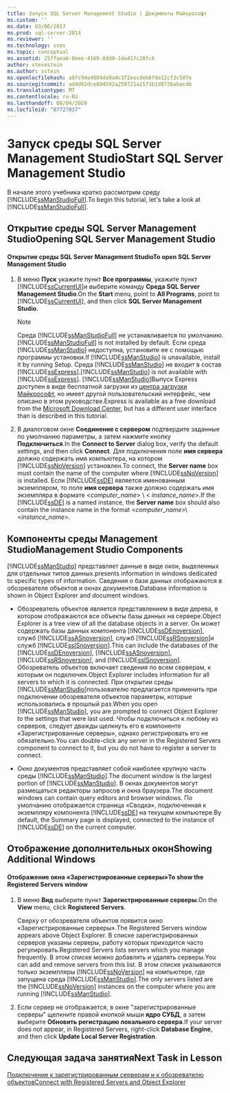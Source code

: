 ```yaml
---
title: Запуск SQL Server Management Studio | Документы Майкрософт
ms.custom: ''
ms.date: 03/06/2017
ms.prod: sql-server-2014
ms.reviewer: ''
ms.technology: ssms
ms.topic: conceptual
ms.assetid: 25ffaea6-0eee-4169-8dd0-1da417c28fc6
author: stevestein
ms.author: sstein
ms.openlocfilehash: a8fc9de4884da9a4c372eecdeb6fde12cf3c507e
ms.sourcegitcommit: ad4d92dce894592a259721a1571b1d8736abacdb
ms.translationtype: MT
ms.contentlocale: ru-RU
ms.lasthandoff: 08/04/2020
ms.locfileid: "87727837"
---
```

# <a name="start-sql-server-management-studio"></a><span data-ttu-id="1ceb6-102">Запуск среды SQL Server Management Studio</span><span class="sxs-lookup"><span data-stu-id="1ceb6-102">Start SQL Server Management Studio</span></span>
  <span data-ttu-id="1ceb6-103">В начале этого учебника кратко рассмотрим среду [!INCLUDE[ssManStudioFull](../../includes/ssmanstudiofull-md.md)].</span><span class="sxs-lookup"><span data-stu-id="1ceb6-103">To begin this tutorial, let's take a look at [!INCLUDE[ssManStudioFull](../../includes/ssmanstudiofull-md.md)].</span></span>  
  
## <a name="opening-sql-server-management-studio"></a><span data-ttu-id="1ceb6-104">Открытие среды SQL Server Management Studio</span><span class="sxs-lookup"><span data-stu-id="1ceb6-104">Opening SQL Server Management Studio</span></span>  
  
#### <a name="to-open-sql-server-management-studio"></a><span data-ttu-id="1ceb6-105">Открытие среды SQL Server Management Studio</span><span class="sxs-lookup"><span data-stu-id="1ceb6-105">To open SQL Server Management Studio</span></span>  
  
1.  <span data-ttu-id="1ceb6-106">В меню **Пуск** укажите пункт **Все программы**, укажите пункт [!INCLUDE[ssCurrentUI](../../includes/sscurrentui-md.md)]и выберите команду **Среда SQL Server Management Studio**.</span><span class="sxs-lookup"><span data-stu-id="1ceb6-106">On the **Start** menu, point to **All Programs**, point to [!INCLUDE[ssCurrentUI](../../includes/sscurrentui-md.md)], and then click **SQL Server Management Studio**.</span></span>  
  
    > [!NOTE]  
    >  <span data-ttu-id="1ceb6-107">Среда [!INCLUDE[ssManStudioFull](../../includes/ssmanstudiofull-md.md)] не устанавливается по умолчанию.</span><span class="sxs-lookup"><span data-stu-id="1ceb6-107">[!INCLUDE[ssManStudioFull](../../includes/ssmanstudiofull-md.md)] is not installed by default.</span></span> <span data-ttu-id="1ceb6-108">Если среда [!INCLUDE[ssManStudio](../../includes/ssmanstudio-md.md)] недоступна, установите ее с помощью программы установки.</span><span class="sxs-lookup"><span data-stu-id="1ceb6-108">If [!INCLUDE[ssManStudio](../../includes/ssmanstudio-md.md)] is unavailable, install it by running Setup.</span></span> <span data-ttu-id="1ceb6-109">Среда [!INCLUDE[ssManStudio](../../includes/ssmanstudio-md.md)] не входит в состав [!INCLUDE[ssExpress](../../includes/ssexpress-md.md)].</span><span class="sxs-lookup"><span data-stu-id="1ceb6-109">[!INCLUDE[ssManStudio](../../includes/ssmanstudio-md.md)] is not available with [!INCLUDE[ssExpress](../../includes/ssexpress-md.md)].</span></span> [!INCLUDE[ssManStudio](../../includes/ssmanstudio-md.md)]<span data-ttu-id="1ceb6-110">Выпуск Express доступен в виде бесплатной загрузки из [центра загрузки Майкрософт](https://www.microsoft.com/download/details.aspx?id=14630), но имеет другой пользовательский интерфейс, чем описано в этом руководстве.</span><span class="sxs-lookup"><span data-stu-id="1ceb6-110">Express is available as a free download from the [Microsoft Download Center](https://www.microsoft.com/download/details.aspx?id=14630), but has a different user interface than is described in this tutorial.</span></span>  
  
2.  <span data-ttu-id="1ceb6-111">В диалоговом окне **Соединение с сервером** подтвердите заданные по умолчанию параметры, а затем нажмите кнопку **Подключиться**.</span><span class="sxs-lookup"><span data-stu-id="1ceb6-111">In the **Connect to Server** dialog box, verify the default settings, and then click **Connect**.</span></span> <span data-ttu-id="1ceb6-112">Для подключения поле **имя сервера** должно содержать имя компьютера, на котором [!INCLUDE[ssNoVersion](../../includes/ssnoversion-md.md)] установлен.</span><span class="sxs-lookup"><span data-stu-id="1ceb6-112">To connect, the **Server name** box must contain the name of the computer where [!INCLUDE[ssNoVersion](../../includes/ssnoversion-md.md)] is installed.</span></span> <span data-ttu-id="1ceb6-113">Если [!INCLUDE[ssDE](../../includes/ssde-md.md)] является именованным экземпляром, то поле **имя сервера** также должно содержать имя экземпляра в формате \<*computer_name*> \\ < *instance_name*>.</span><span class="sxs-lookup"><span data-stu-id="1ceb6-113">If the [!INCLUDE[ssDE](../../includes/ssde-md.md)] is a named instance, the **Server name** box should also contain the instance name in the format \<*computer_name*>\\<*instance_name*>.</span></span>  
  
## <a name="management-studio-components"></a><span data-ttu-id="1ceb6-114">Компоненты среды Management Studio</span><span class="sxs-lookup"><span data-stu-id="1ceb6-114">Management Studio Components</span></span>  
 [!INCLUDE[ssManStudio](../../includes/ssmanstudio-md.md)] <span data-ttu-id="1ceb6-115">представляет данные в виде окон, выделенных для отдельных типов данных.</span><span class="sxs-lookup"><span data-stu-id="1ceb6-115">presents information in windows dedicated to specific types of information.</span></span> <span data-ttu-id="1ceb6-116">Сведения о базе данных отображаются в обозревателе объектов и окнах документов.</span><span class="sxs-lookup"><span data-stu-id="1ceb6-116">Database information is shown in Object Explorer and document windows.</span></span>  
  
-   <span data-ttu-id="1ceb6-117">Обозреватель объектов является представлением в виде дерева, в котором отображаются все объекты базы данных на сервере.</span><span class="sxs-lookup"><span data-stu-id="1ceb6-117">Object Explorer is a tree view of all the database objects in a server.</span></span> <span data-ttu-id="1ceb6-118">Он может содержать базы данных компонента [!INCLUDE[ssDEnoversion](../../includes/ssdenoversion-md.md)], служб [!INCLUDE[ssASnoversion](../../includes/ssasnoversion-md.md)], служб [!INCLUDE[ssRSnoversion](../../includes/ssrsnoversion-md.md)]и служб [!INCLUDE[ssISnoversion](../../includes/ssisnoversion-md.md)].</span><span class="sxs-lookup"><span data-stu-id="1ceb6-118">This can include the databases of the [!INCLUDE[ssDEnoversion](../../includes/ssdenoversion-md.md)], [!INCLUDE[ssASnoversion](../../includes/ssasnoversion-md.md)], [!INCLUDE[ssRSnoversion](../../includes/ssrsnoversion-md.md)], and [!INCLUDE[ssISnoversion](../../includes/ssisnoversion-md.md)].</span></span> <span data-ttu-id="1ceb6-119">Обозреватель объектов включает сведения по всем серверам, к которым он подключен.</span><span class="sxs-lookup"><span data-stu-id="1ceb6-119">Object Explorer includes information for all servers to which it is connected.</span></span> <span data-ttu-id="1ceb6-120">При открытии среды [!INCLUDE[ssManStudio](../../includes/ssmanstudio-md.md)]пользователю предлагается применить при подключении обозревателя объектов параметры, которые использовались в прошлый раз.</span><span class="sxs-lookup"><span data-stu-id="1ceb6-120">When you open [!INCLUDE[ssManStudio](../../includes/ssmanstudio-md.md)], you are prompted to connect Object Explorer to the settings that were last used.</span></span> <span data-ttu-id="1ceb6-121">Чтобы подключиться к любому из серверов, следует дважды щелкнуть его в компоненте «Зарегистрированные серверы», однако регистрировать его не обязательно.</span><span class="sxs-lookup"><span data-stu-id="1ceb6-121">You can double-click any server in the Registered Servers component to connect to it, but you do not have to register a server to connect.</span></span>  
  
-   <span data-ttu-id="1ceb6-122">Окно документов представляет собой наиболее крупную часть среды [!INCLUDE[ssManStudio](../../includes/ssmanstudio-md.md)].</span><span class="sxs-lookup"><span data-stu-id="1ceb6-122">The document window is the largest portion of [!INCLUDE[ssManStudio](../../includes/ssmanstudio-md.md)].</span></span> <span data-ttu-id="1ceb6-123">В окнах документов могут размещаться редакторы запросов и окна браузера.</span><span class="sxs-lookup"><span data-stu-id="1ceb6-123">The document windows can contain query editors and browser windows.</span></span> <span data-ttu-id="1ceb6-124">По умолчанию отображается страница «Сводка», подключенная к экземпляру компонента [!INCLUDE[ssDE](../../includes/ssde-md.md)] на текущем компьютере.</span><span class="sxs-lookup"><span data-stu-id="1ceb6-124">By default, the Summary page is displayed, connected to the instance of [!INCLUDE[ssDE](../../includes/ssde-md.md)] on the current computer.</span></span>  
  
## <a name="showing-additional-windows"></a><span data-ttu-id="1ceb6-125">Отображение дополнительных окон</span><span class="sxs-lookup"><span data-stu-id="1ceb6-125">Showing Additional Windows</span></span>  
  
#### <a name="to-show-the-registered-servers-window"></a><span data-ttu-id="1ceb6-126">Отображение окна «Зарегистрированные серверы»</span><span class="sxs-lookup"><span data-stu-id="1ceb6-126">To show the Registered Servers window</span></span>  
  
1.  <span data-ttu-id="1ceb6-127">В меню **Вид** выберите пункт **Зарегистрированные серверы**.</span><span class="sxs-lookup"><span data-stu-id="1ceb6-127">On the **View** menu, click **Registered Servers**.</span></span>  
  
     <span data-ttu-id="1ceb6-128">Сверху от обозревателя объектов появится окно «Зарегистрированные серверы».</span><span class="sxs-lookup"><span data-stu-id="1ceb6-128">The Registered Servers window appears above Object Explorer.</span></span> <span data-ttu-id="1ceb6-129">В списке зарегистрированных серверов указаны серверы, работу которых приходится часто регулировать.</span><span class="sxs-lookup"><span data-stu-id="1ceb6-129">Registered Servers lists servers which you manage frequently.</span></span> <span data-ttu-id="1ceb6-130">В этом списке можно добавлять и удалять серверы.</span><span class="sxs-lookup"><span data-stu-id="1ceb6-130">You can add and remove servers from this list.</span></span> <span data-ttu-id="1ceb6-131">В этом списке указываются только экземпляры [!INCLUDE[ssNoVersion](../../includes/ssnoversion-md.md)] на компьютере, где запущена среда [!INCLUDE[ssManStudio](../../includes/ssmanstudio-md.md)].</span><span class="sxs-lookup"><span data-stu-id="1ceb6-131">The only servers listed are the [!INCLUDE[ssNoVersion](../../includes/ssnoversion-md.md)] instances on the computer where you are running [!INCLUDE[ssManStudio](../../includes/ssmanstudio-md.md)].</span></span>  
  
2.  <span data-ttu-id="1ceb6-132">Если сервер не отображается, в окне "зарегистрированные серверы" щелкните правой кнопкой мыши **ядро СУБД**, а затем выберите **Обновить регистрацию локального сервера**.</span><span class="sxs-lookup"><span data-stu-id="1ceb6-132">If your server does not appear, in Registered Servers, right-click **Database Engine**, and then click **Update Local Server Registration**.</span></span>  
  
## <a name="next-task-in-lesson"></a><span data-ttu-id="1ceb6-133">Следующая задача занятия</span><span class="sxs-lookup"><span data-stu-id="1ceb6-133">Next Task in Lesson</span></span>  
 [<span data-ttu-id="1ceb6-134">Подключение к зарегистрированным серверам и к обозревателю объектов</span><span class="sxs-lookup"><span data-stu-id="1ceb6-134">Connect with Registered Servers and Object Explorer</span></span>](../object/object-explorer.md)  
  
  
